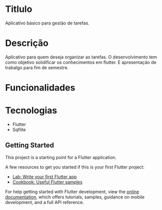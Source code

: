 # Titlulo
Aplicativo básico para gestão de tarefas.

# Descrição
Aplicativo para quem deseja organizar as tarefas.
O desenvolvimento tem como objetivo solidificar os conhecimentos em flutter.
E apresentação de trabalgo para fim de semestre.

# Funcionalidades

# Tecnologias
* Flutter
* Sqflite

## Getting Started

This project is a starting point for a Flutter application.

A few resources to get you started if this is your first Flutter project:

- [Lab: Write your first Flutter app](https://docs.flutter.dev/get-started/codelab)
- [Cookbook: Useful Flutter samples](https://docs.flutter.dev/cookbook)

For help getting started with Flutter development, view the
[online documentation](https://docs.flutter.dev/), which offers tutorials,
samples, guidance on mobile development, and a full API reference.
